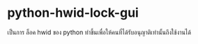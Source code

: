 # python-hwid-lock-gui
เป็นการ ล็อค hwid ของ python ทำขึ้นเพื่อให้คนที่ได้รับอนุญาติเท่านั้นถึงใช้งานได้
